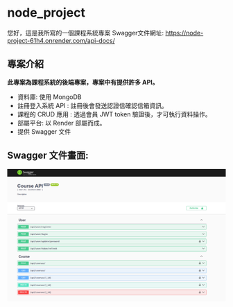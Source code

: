 # node_project

您好，這是我所寫的一個課程系統專案
Swagger文件網址: https://node-project-61h4.onrender.com/api-docs/

## 專案介紹

**此專案為課程系統的後端專案，專案中有提供許多 API。**

* 資料庫: 使用 MongoDB
* 註冊登入系統 API : 註冊後會發送認證信確認信箱資訊。
* 課程的 CRUD 應用 : 透過會員 JWT token 驗證後，才可執行資料操作。 
* 部屬平台: 以 Render 部屬而成。
* 提供 Swagger 文件

## Swagger 文件畫面:

![image](https://github.com/n55567820/node_project/blob/main/swaggerDoc.png)
